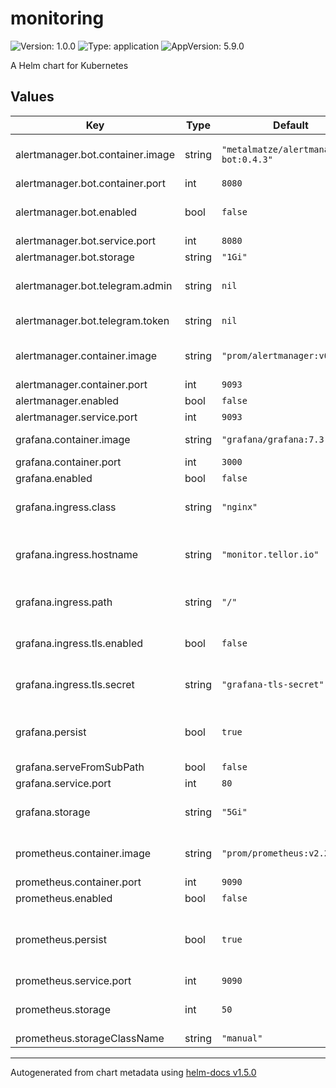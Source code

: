 # monitoring

![Version: 1.0.0](https://img.shields.io/badge/Version-1.0.0-informational?style=flat-square) ![Type: application](https://img.shields.io/badge/Type-application-informational?style=flat-square) ![AppVersion: 5.9.0](https://img.shields.io/badge/AppVersion-5.9.0-informational?style=flat-square)

A Helm chart for Kubernetes

## Values

| Key | Type | Default | Description |
|-----|------|---------|-------------|
| alertmanager.bot.container.image | string | `"metalmatze/alertmanager-bot:0.4.3"` | Docker image for alertmanager  |
| alertmanager.bot.container.port | int | `8080` |  |
| alertmanager.bot.enabled | bool | `false` | Whether to enable alertmanager  |
| alertmanager.bot.service.port | int | `8080` |  |
| alertmanager.bot.storage | string | `"1Gi"` |  |
| alertmanager.bot.telegram.admin | string | `nil` | Telegram admin username  |
| alertmanager.bot.telegram.token | string | `nil` | Telegram token |
| alertmanager.container.image | string | `"prom/alertmanager:v0.19.0"` | Docker image for alertmanager |
| alertmanager.container.port | int | `9093` |  |
| alertmanager.enabled | bool | `false` |  |
| alertmanager.service.port | int | `9093` |  |
| grafana.container.image | string | `"grafana/grafana:7.3.6"` | Docker image for grafana |
| grafana.container.port | int | `3000` |  |
| grafana.enabled | bool | `false` |  |
| grafana.ingress.class | string | `"nginx"` | Ingress class to use for grafana |
| grafana.ingress.hostname | string | `"monitor.tellor.io"` | Hostname to use for accessing grafana |
| grafana.ingress.path | string | `"/"` | Subpath to access grafana |
| grafana.ingress.tls.enabled | bool | `false` | Enable/Disable TLS for grafana |
| grafana.ingress.tls.secret | string | `"grafana-tls-secret"` | Name of TLS secret to use for grafana |
| grafana.persist | bool | `true` | Enable persistence for grafana configuration |
| grafana.serveFromSubPath | bool | `false` |  |
| grafana.service.port | int | `80` |  |
| grafana.storage | string | `"5Gi"` | Grafana persistent storage size |
| prometheus.container.image | string | `"prom/prometheus:v2.24.0"` | Docker image for prometheus |
| prometheus.container.port | int | `9090` |  |
| prometheus.enabled | bool | `false` |  |
| prometheus.persist | bool | `true` | Enable persistence for prometheus data |
| prometheus.service.port | int | `9090` |  |
| prometheus.storage | int | `50` | Prometheus storage size in GB  |
| prometheus.storageClassName | string | `"manual"` |  |

----------------------------------------------
Autogenerated from chart metadata using [helm-docs v1.5.0](https://github.com/norwoodj/helm-docs/releases/v1.5.0)